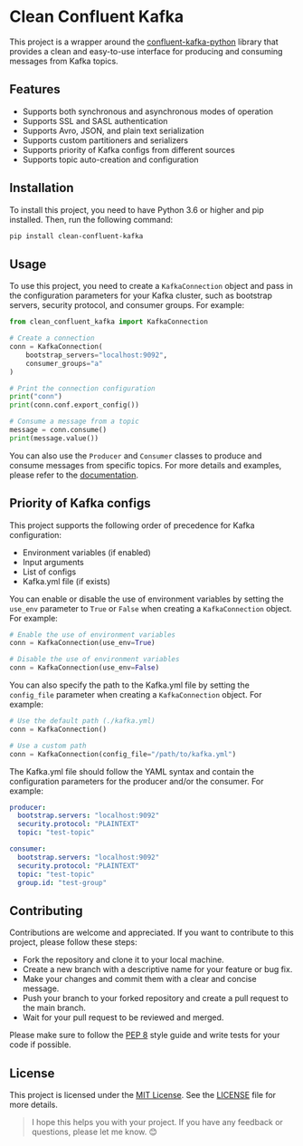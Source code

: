 
# Clean Confluent Kafka

<!-- !\\[GitHub Workflow Status\\]([26](https://badgen.net/github/status/MohammadRaziei/clean-confluent-kafka/main)) -->
<!-- !\\[PyPI\\]([27](https://badgen.net/pypi/v/clean-confluent-kafka)) -->
<!-- !\\[License\\]([28](https://badgen.net/github/license/MohammadRaziei/clean-confluent-kafka)) -->

This project is a wrapper around the [confluent-kafka-python](^1^) library that provides a clean and easy-to-use interface for producing and consuming messages from Kafka topics.

## Features

- Supports both synchronous and asynchronous modes of operation
- Supports SSL and SASL authentication
- Supports Avro, JSON, and plain text serialization
- Supports custom partitioners and serializers
- Supports priority of Kafka configs from different sources
- Supports topic auto-creation and configuration

## Installation

To install this project, you need to have Python 3.6 or higher and pip installed. Then, run the following command:

```bash
pip install clean-confluent-kafka
```

## Usage

To use this project, you need to create a `KafkaConnection` object and pass in the configuration parameters for your Kafka cluster, such as bootstrap servers, security protocol, and consumer groups. For example:

```python
from clean_confluent_kafka import KafkaConnection

# Create a connection
conn = KafkaConnection(
    bootstrap_servers="localhost:9092",
    consumer_groups="a"
)

# Print the connection configuration
print("conn")
print(conn.conf.export_config())

# Consume a message from a topic
message = conn.consume()
print(message.value())
```

You can also use the `Producer` and `Consumer` classes to produce and consume messages from specific topics. For more details and examples, please refer to the [documentation](^2^).

## Priority of Kafka configs

This project supports the following order of precedence for Kafka configuration:

- Environment variables (if enabled)
- Input arguments
- List of configs
- Kafka.yml file (if exists)

You can enable or disable the use of environment variables by setting the `use_env` parameter to `True` or `False` when creating a `KafkaConnection` object. For example:

```python
# Enable the use of environment variables
conn = KafkaConnection(use_env=True)

# Disable the use of environment variables
conn = KafkaConnection(use_env=False)
```

You can also specify the path to the Kafka.yml file by setting the `config_file` parameter when creating a `KafkaConnection` object. For example:

```python
# Use the default path (./kafka.yml)
conn = KafkaConnection()

# Use a custom path
conn = KafkaConnection(config_file="/path/to/kafka.yml")
```

The Kafka.yml file should follow the YAML syntax and contain the configuration parameters for the producer and/or the consumer. For example:

```yaml
producer:
  bootstrap.servers: "localhost:9092"
  security.protocol: "PLAINTEXT"
  topic: "test-topic"

consumer:
  bootstrap.servers: "localhost:9092"
  security.protocol: "PLAINTEXT"
  topic: "test-topic"
  group.id: "test-group"
```

## Contributing

Contributions are welcome and appreciated. If you want to contribute to this project, please follow these steps:

- Fork the repository and clone it to your local machine.
- Create a new branch with a descriptive name for your feature or bug fix.
- Make your changes and commit them with a clear and concise message.
- Push your branch to your forked repository and create a pull request to the main branch.
- Wait for your pull request to be reviewed and merged.

Please make sure to follow the [PEP 8](^3^) style guide and write tests for your code if possible.

## License

This project is licensed under the [MIT License](^4^). See the [LICENSE](^5^) file for more details.


>I hope this helps you with your project. If you have any feedback or questions, please let me know. 😊
